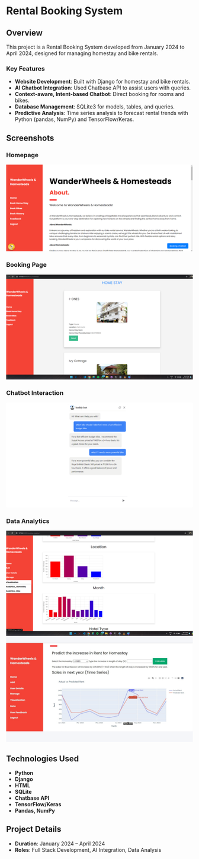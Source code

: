 # Rental Booking System
## Overview

This project is a Rental Booking System developed from January 2024 to April 2024, designed for managing homestay and bike rentals.

### Key Features
- **Website Development**: Built with Django for homestay and bike rentals.
- **AI Chatbot Integration**: Used Chatbase API to assist users with queries.
- **Context-aware, Intent-based Chatbot**: Direct booking for rooms and bikes.
- **Database Management**: SQLite3 for models, tables, and queries.
- **Predictive Analysis**: Time series analysis to forecast rental trends with Python (pandas, NumPy) and TensorFlow/Keras.

## Screenshots

### Homepage
![Homepage](showcase/project.png)

### Booking Page
![Booking Page](showcase/inventory.png)

### Chatbot Interaction
![Chatbot Interaction](showcase/aichatbot.png)

### Data Analytics
![Chatbot Interaction](showcase/data1.png)
![Chatbot Interaction](showcase/data2.png)

## Technologies Used

- **Python**
- **Django**
- **HTML**
- **SQLite**
- **Chatbase API**
- **TensorFlow/Keras**
- **Pandas, NumPy**

## Project Details

- **Duration**: January 2024 – April 2024
- **Roles**: Full Stack Development, AI Integration, Data Analysis
